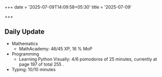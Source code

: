 +++
date = '2025-07-09T14:09:58+05:30'
title = '2025-07-09'

+++

## Daily Update

- Mathematics
  - MathAcademy: 46/45 XP, 16 % MoP
- Programming
  - Learning Python Visually: 4/6 pomodoros of 25 minutes, currently at page 197 of total 255 .
- Typing: 10/10 minutes
